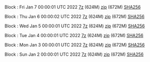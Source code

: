 Block : Fri Jan  7 00:00:01 UTC 2022 [7z](https://transfer.sh/EFJxUJ/bootstrap.dat.20220107.7z) (624M) [zip](https://transfer.sh/8ewIxb/bootstrap.dat.20220107.zip) (672M) [SHA256](https://transfer.sh/RMUcfo/sha256.txt)

Block : Thu Jan  6 00:00:02 UTC 2022 [7z](https://transfer.sh/Rb05lz/bootstrap.dat.20220106.7z) (624M) [zip](https://transfer.sh/J0h86R/bootstrap.dat.20220106.zip) (672M) [SHA256](https://transfer.sh/rxCC0y/sha256.txt)

Block : Wed Jan  5 00:00:01 UTC 2022 [7z](https://transfer.sh/KnoUgr/bootstrap.dat.20220105.7z) (624M) [zip](https://transfer.sh/VCztOx/bootstrap.dat.20220105.zip) (672M) [SHA256](https://transfer.sh/1rcevc/sha256.txt)

Block : Tue Jan  4 00:00:01 UTC 2022 [7z](https://transfer.sh/eAR5UA/bootstrap.dat.20220104.7z) (624M) [zip](https://transfer.sh/MQurAH/bootstrap.dat.20220104.zip) (672M) [SHA256](https://transfer.sh/PEWAqH/sha256.txt)

Block : Mon Jan  3 00:00:01 UTC 2022 [7z](https://transfer.sh/vJBpHR/bootstrap.dat.20220103.7z) (624M) [zip](https://transfer.sh/vHhTQT/bootstrap.dat.20220103.zip) (672M) [SHA256](https://transfer.sh/akf83i/sha256.txt)

Block : Sun Jan  2 00:00:01 UTC 2022 [7z](https://transfer.sh/vQVmSn/bootstrap.dat.20220102.7z) (624M) [zip](https://transfer.sh/LRarYz/bootstrap.dat.20220102.zip) (672M) [SHA256](https://transfer.sh/lHnHRO/sha256.txt)

